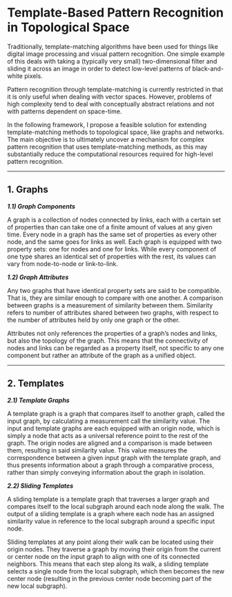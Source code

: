 # Template-Based Pattern Recognition in Topological Space

Traditionally, template-matching algorithms have been used for things like digital image processing and visual pattern recognition. One simple example of this deals with taking a (typically very small) two-dimensional filter and sliding it across an image in order to detect low-level patterns of black-and-white pixels. 

Pattern recognition through template-matching is currently restricted in that it is only useful when dealing with vector spaces. However, problems of high complexity tend to deal with conceptually abstract relations and not with patterns dependent on space-time.

In the following framework, I propose a feasible solution for extending template-matching methods to topological space, like graphs and networks. The main objective is to ultimately uncover a mechanism for complex pattern recognition that uses template-matching methods, as this may substantially reduce the computational resources required for high-level pattern recognition.

***

## 1. Graphs

**_1.1) Graph Components_**

A graph is a collection of nodes connected by links, each with a certain set of properties than can take one of a finite amount of values at any given time. Every node in a graph has the same set of properties as every other node, and the same goes for links as well. Each graph is equipped with two property sets: one for nodes and one for links. While every component of one type shares an identical set of properties with the rest, its values can vary from node-to-node or link-to-link.

**_1.2) Graph Attributes_**

Any two graphs that have identical property sets are said to be compatible. That is, they are similar enough to compare with one another. A comparison between graphs is a measurement of similarity between them. Similarity refers to number of attributes shared between two graphs, with respect to the number of attributes held by only one graph or the other.

Attributes not only references the properties of a graph’s nodes and links, but also the topology of the graph. This means that the connectivity of nodes and links can be regarded as a property itself, not specific to any one component but rather an attribute of the graph as a unified object.

***

## 2. Templates

**_2.1) Template Graphs_**

A template graph is a graph that compares itself to another graph, called the input graph, by calculating a measurement call the similarity value. The input and template graphs are each equipped with an origin node, which is simply a node that acts as a universal reference point to the rest of the graph. The origin nodes are aligned and a comparison is made between them, resulting in said similarity value. This value measures the correspondence between a given input graph with the template graph, and thus presents information about a graph through a comparative process, rather than simply conveying information about the graph in isolation. 

**_2.2) Sliding Templates_**

A sliding template is a template graph that traverses a larger graph and compares itself to the local subgraph around each node along the walk. The output of a sliding template is a graph where each node has an assigned similarity value in reference to the local subgraph around a specific input node. 

Sliding templates at any point along their walk can be located using their origin nodes. They traverse a graph by moving their origin from the current or center node on the input graph to align with one of its connected neighbors. This means that each step along its walk, a sliding template selects a single node from the local subgraph, which then becomes the new center node (resulting in the previous center node becoming part of the new local subgraph).
